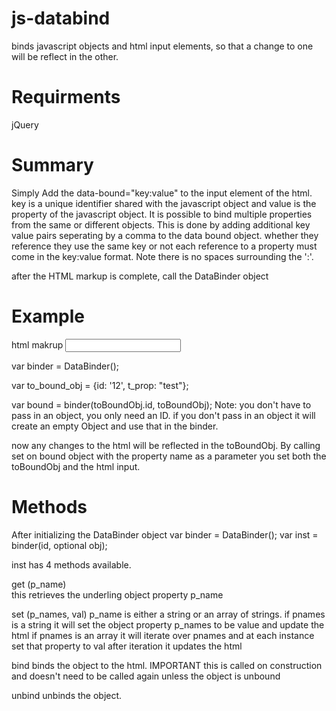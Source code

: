 js-databind
===========

binds javascript objects and html input elements, so that a change to one will be reflect in the other.

Requirments
===========
jQuery


Summary
===========

Simply Add the data-bound="key:value" to the input element of the html. key is a unique identifier shared with the 
javascript object and value is the property of the javascript object. It is possible to bind multiple properties from the
same or different objects.  This is done by adding additional key value pairs seperating by a comma to the data bound
object. whether they reference they use the same key or not each reference to a property must come in the key:value format.
Note there is no spaces surrounding the ':'.


after the HTML markup is complete, call the DataBinder object

Example
============



html makrup 
<input id="test" type="text" data-bound="12:t_prop"/>

var binder = DataBinder();

var to_bound_obj = {id: '12',  t_prop: "test"};


var bound = binder(toBoundObj.id, toBoundObj);
Note: you don't have to pass in an object, you only need an ID.  if you don't pass in an object it will create an empty
Object and use that in the binder. 

now any changes to the html will be reflected in the toBoundObj.  By calling set on bound object with the property name
as a parameter you set both the toBoundObj and the html input. 


Methods
===========
After initializing the DataBinder object
var binder = DataBinder();
var inst = binder(id, optional obj);

inst has 4 methods available.

get (p_name)  
this retrieves the underling object property p_name

set (p_names, val)
p_name is either a string or an array of strings. 
if pnames is a string it will set the object property p_names to be value and update the html
if pnames is an array it will iterate over pnames and at each instance set that property to val after iteration
it updates the html


bind
binds the object to the html.  IMPORTANT this is called on construction and doesn't need to be called again unless 
the object is unbound

unbind 
unbinds the object. 





